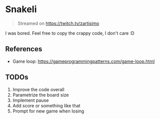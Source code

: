 # Snakeli

> Streamed on https://twitch.tv/zartisimo

I was bored. Feel free to copy the crappy code, I don't care :D

## References

- Game loop: https://gameprogrammingpatterns.com/game-loop.html

## TODOs

1. Improve the code overall
2. Parametrize the board size
3. Implement pause
4. Add score or something like that
5. Prompt for new game when losing
